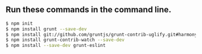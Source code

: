 ## Run these commands in the command line.
```sh
$ npm init
$ npm install grunt --save-dev
$ npm install git://github.com/gruntjs/grunt-contrib-uglify.git#harmony --save-dev
$ npm install grunt-contrib-watch --save-dev
$ npm install --save-dev grunt-eslint
```
